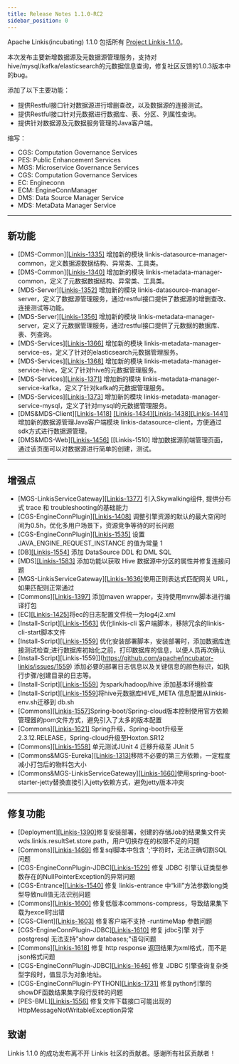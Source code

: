 ```yaml
---
title: Release Notes 1.1.0-RC2
sidebar_position: 0
--- 
```


Apache Linkis(incubating) 1.1.0 包括所有 [Project Linkis-1.1.0](https://github.com/apache/incubator-linkis/projects/3)。

本次发布主要新增数据源及元数据源管理服务，支持对hive/mysql/kafka/elasticsearch的元数据信息查询，修复社区反馈的1.0.3版本中的bug。

添加了以下主要功能：
* 提供Restful接口针对数据源进行增删查改，以及数据源的连接测试。
* 提供Restful接口针对元数据进行数据库、表、分区、列属性查询。
* 提供针对数据源及元数据服务管理的Java客户端。

缩写：

- CGS: Computation Governance Services
- PES: Public Enhancement Services
- MGS: Microservice Governance Services
- CGS: Computation Governance Services
- EC:  Engineconn
- ECM: EngineConnManager
- DMS: Data Source Manager Service
- MDS: MetaData Manager Service

---

## 新功能

* \[DMS-Common][[Linkis-1335]](https://github.com/apache/incubator-linkis/pull/1335) 增加新的模块 linkis-datasource-manager-common，定义数据源数据结构、异常类、工具类。
* \[DMS-Common][[Linkis-1340]](https://github.com/apache/incubator-linkis/pull/1340) 增加新的模块 linkis-metadata-manager-common，定义了元数据数据结构、异常类、工具类。
* \[MDS-Server][[Linkis-1352]](https://github.com/apache/incubator-linkis/pull/1352) 增加新的模块 linkis-datasource-manager-server，定义了数据源管理服务，通过restful接口提供了数据源的增删查改、连接测试等功能。
* \[MDS-Server][[Linkis-1356]](https://github.com/apache/incubator-linkis/pull/1356) 增加新的模块 linkis-metadata-manager-server，定义了元数据管理服务，通过restful接口提供了元数据的数据库、表、列查询。
* \[MDS-Services][[Linkis-1366]](https://github.com/apache/incubator-linkis/pull/1366) 增加新的模块 linkis-metadata-manager-service-es，定义了针对的elasticsearch元数据管理服务。
* \[MDS-Services][[Linkis-1368]](https://github.com/apache/incubator-linkis/pull/1368) 增加新的模块 linkis-metadata-manager-service-hive，定义了针对hive的元数据管理服务。
* \[MDS-Services][[Linkis-1371]](https://github.com/apache/incubator-linkis/pull/1371) 增加新的模块 linkis-metadata-manager-service-kafka，定义了针对kafka的元数据管理服务。
* \[MDS-Services][[Linkis-1373]](https://github.com/apache/incubator-linkis/pull/1373) 增加新的模块 linkis-metadata-manager-service-mysql，定义了针对mysql的元数据管理服务。
* \[DMS&MDS-Client][[Linkis-1418]](https://github.com/apache/incubator-linkis/pull/1418) [[Linkis-1434]](https://github.com/apache/incubator-linkis/pull/1434)[[Linkis-1438]](https://github.com/apache/incubator-linkis/pull/1438)[[Linkis-1441]](https://github.com/apache/incubator-linkis/pull/1441) 增加新的数据源管理Java客户端模块 linkis-datasource-client，方便通过sdk方式进行数据源管理。
* \[DMS&MDS-Web][[Linkis-1456]](https://github.com/apache/incubator-linkis/pull/1456) [[Linkis-1510] 增加数据源前端管理页面，通过该页面可以对数据源进行简单的创建，测试。

---

## 增强点
* \[MGS-LinkisServiceGateway][[Linkis-1377]](https://github.com/apache/incubator-linkis/pull/1377) 引入Skywalking组件, 提供分布式 trace 和 troubleshooting的基础能力
* \[CGS-EngineConnPlugin][[Linkis-1408]](https://github.com/apache/incubator-linkis/pull/1408) 调整引擎资源的默认的最大空闲时间为0.5h，优化多用户场景下，资源竞争等待的时长问题
* \[CGS-EngineConnPlugin][[Linkis-1535]](https://github.com/apache/incubator-linkis/pull/1535) 设置 JAVA_ENGINE_REQUEST_INSTANCE 的值为常量 1
* \[DB][[Linkis-1554]](https://github.com/apache/incubator-linkis/pull/1554) 添加 DataSource DDL 和 DML SQL 
* \[MDS][[Linkis-1583]](https://github.com/apache/incubator-linkis/pull/1583) 添加功能以获取 Hive 数据源中分区的属性并修复连接问题 
* \[MGS-LinkisServiceGateway][[Linkis-1636]](https://github.com/apache/incubator-linkis/pull/1636)使用正则表达式匹配网关 URL，如果匹配则正常通过
* \[Commons][[Linkis-1397]](https://github.com/apache/incubator-linkis/pull/1397) 添加maven wrapper，支持使用mvnw脚本进行编译打包
* \[EC][[Linkis-1425]](https://github.com/apache/incubator-linkis/pull/1425)将ec的日志配置文件统一为log4j2.xml 
* \[Install-Script][[Linkis-1563]](https://github.com/apache/incubator-linkis/pull/1563) 优化linkis-cli 客户端脚本，移除冗余的linkis-cli-start脚本文件
* \[Install-Script][[Linkis-1559]](https://github.com/apache/incubator-linkis/issues/1559) 优化安装部署脚本，安装部署时，添加数据库连接测试检查;进行数据库初始化之前，打印数据库的信息，以便人员再次确认
* \[Install-Script][Linkis-1559]](https://github.com/apache/incubator-linkis/issues/1559) 添加必要的部署日志信息以及关键信息的颜色标识，如执行步骤/创建目录的日志等。
* \[Install-Script][[Linkis-1559]](https://github.com/apache/incubator-linkis/issues/1559) 为spark/hadoop/hive 添加基本环境检查
* \[Install-Script][[Linkis-1559]](https://github.com/apache/incubator-linkis/issues/1559)将hive元数据库HIVE_META 信息配置从linkis-env.sh迁移到 db.sh
* \[Commons][[Linkis-1557]](https://github.com/apache/incubator-linkis/issues/1557)Spring-boot/Spring-cloud版本控制使用官方依赖管理器的pom文件方式，避免引入了太多的版本配置
* \[Commons][[Linkis-1621]](https://github.com/apache/incubator-linkis/pull/1621) Spring升级，Spring-boot升级至2.3.12.RELEASE，Spring-cloud升级至Hoxton.SR12
* \[Commons][[Linkis-1558]](https://github.com/apache/incubator-linkis/issues/1558) 单元测试JUnit 4 迁移升级至 JUnit 5
* \[Commons&MGS-Eureka][[Linkis-1313]](https://github.com/apache/incubator-linkis/issues/1313)移除不必要的第三方依赖，一定程度减小打包后的物料包大小
* \[Commons&MGS-LinkisServiceGateway][[Linkis-1660]](https://github.com/apache/incubator-linkis/pull/1660)使用spring-boot-starter-jetty替换直接引入jetty依赖方式，避免jetty版本冲突
---

## 修复功能
* \[Deployment][[Linkis-1390]](https://github.com/apache/incubator-linkis/pull/1390)修复安装部署，创建的存储Job的结果集文件夹wds.linkis.resultSet.store.path，用户切换存在的权限不足的问题
* \[Commons][[Linkis-1469]](https://github.com/apache/incubator-linkis/pull/1469)  修复sql脚本中包含 ';'字符时，无法正确切割SQL问题
* \[CGS-EngineConnPlugin-JDBC][[Linkis-1529]](https://github.com/apache/incubator-linkis/pull/1529)  修复 JDBC 引擎认证类型参数存在的NullPointerException的异常问题
* \[CGS-Entrance][[Linkis-1540]](https://github.com/apache/incubator-linkis/pull/1540)  修复 linkis-entrance 中“kill”方法参数long类型导致null值无法识别问题
* \[Commons][[Linkis-1600]](https://github.com/apache/incubator-linkis/pull/1600)  修复低版本commons-compress，导致结果集下载为excel时出错
* \[CGS-Client][[Linkis-1603]](https://github.com/apache/incubator-linkis/pull/1603)  修复客户端不支持 -runtimeMap 参数问题
* \[CGS-EngineConnPlugin-JDBC][[Linkis-1610]](https://github.com/apache/incubator-linkis/pull/1610)  修复 jdbc引擎 对于postgresql 无法支持"show databases;"语句问题
* \[Commons][[Linkis-1618]](https://github.com/apache/incubator-linkis/pull/1618)  修复 http response 返回结果为xml格式，而不是json格式问题
* \[CGS-EngineConnPlugin-JDBC][[Linkis-1646]](https://github.com/apache/incubator-linkis/pull/1646)  修复 JDBC 引擎查询复杂类型字段时，值显示为对象地址。 
* \[CGS-EngineConnPlugin-PYTHON][[Linkis-1731]](https://github.com/apache/incubator-linkis/pull/1731) 修复python引擎的showDF函数结果集字段行反转的问题
* \[PES-BML][[Linkis-1556]](https://github.com/apache/incubator-linkis/issues/1556) 修复文件下载接口可能出现的HttpMessageNotWritableException异常

## 致谢 

Linkis 1.1.0 的成功发布离不开 Linkis 社区的贡献者。感谢所有社区贡献者！
